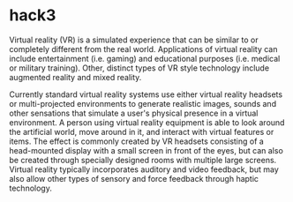 # hack3

Virtual reality (VR) is a simulated experience that can be similar to or completely different from the real world. Applications of virtual reality can include entertainment (i.e. gaming) and educational purposes (i.e. medical or military training). Other, distinct types of VR style technology include augmented reality and mixed reality.

Currently standard virtual reality systems use either virtual reality headsets or multi-projected environments to generate realistic images, sounds and other sensations that simulate a user's physical presence in a virtual environment. A person using virtual reality equipment is able to look around the artificial world, move around in it, and interact with virtual features or items. The effect is commonly created by VR headsets consisting of a head-mounted display with a small screen in front of the eyes, but can also be created through specially designed rooms with multiple large screens. Virtual reality typically incorporates auditory and video feedback, but may also allow other types of sensory and force feedback through haptic technology.
